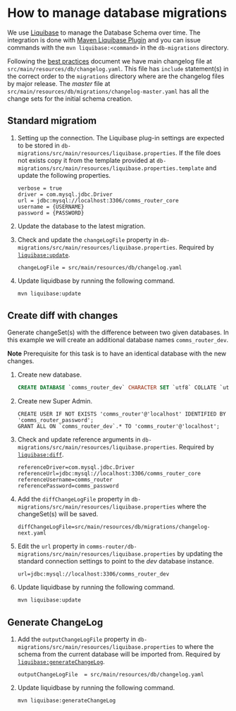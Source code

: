 # How to manage database migrations

We use [Liquibase] to manage the Database Schema over time. The integration is done with [Maven Liquibase Plugin] and you can issue commands with the `mvn liquibase:<command>` in the `db-migrations` directory.  

Following the [best practices] document we have main changelog file at `src/main/resources/db/changelog.yaml`. This file has `include` statement(s) in the correct order to the `migrations` directory where are the changelog files by major release. The _master_ file at `src/main/resources/db/migrations/changelog-master.yaml` has all the change sets for the initial schema creation. 

## Standard migratiom 

1. Setting up the connection. The Liquibase plug-in settings are expected to be stored in `db-migrations/src/main/resources/liquibase.properties`. If the file does not exists copy it from the template provided at `db-migrations/src/main/resources/liquibase.properties.template` and update the following properties.

    ```properties
    verbose = true
    driver = com.mysql.jdbc.Driver
    url = jdbc:mysql://localhost:3306/comms_router_core
    username = {USERNAME}
    password = {PASSWORD}
    ```

2. Update the database to the latest migration.


3. Check and update the `changeLogFile` property in `db-migrations/src/main/resources/liquibase.properties`. Required by [`liquibase:update`][liquibase:update].

    ```properties
	changeLogFile = src/main/resources/db/changelog.yaml
    ```

4. Update liquidbase by running the following command.

    ```bash
	mvn liquibase:update
    ```

## Create diff with changes
Generate changeSet(s) with the difference between two given databases. In this example we will create an additional database names `comms_router_dev`.

**Note** Prerequisite for this task is to have an identical database with the new changes.

1. Create new database.

    ```sql
    CREATE DATABASE `comms_router_dev` CHARACTER SET `utf8` COLLATE `utf8_general_ci`;
    ```
    
2. Create new Super Admin.

    ```mysql
    CREATE USER IF NOT EXISTS 'comms_router'@'localhost' IDENTIFIED BY 'comms_router_password';
    GRANT ALL ON `comms_router_dev`.* TO 'comms_router'@'localhost';
    ```

3. Check and update reference arguments in `db-migrations/src/main/resources/liquibase.properties`. Required by [`liquibase:diff`][liquibase:diff].

    ```properties
	referenceDriver=com.mysql.jdbc.Driver
	referenceUrl=jdbc:mysql://localhost:3306/comms_router_core
	referenceUsername=comms_router
	referencePassword=comms_password
    ```

4. Add the `diffChangeLogFile` property in `db-migrations/src/main/resources/liquibase.properties` where the changeSet(s) will be saved.

    ```properties
	diffChangeLogFile=src/main/resources/db/migrations/changelog-next.yaml
    ```

5. Edit the `url` property in `comms-router/db-migrations/src/main/resources/liquibase.properties` by updating the standard connection settings to point to the _dev_ database instance.

    ```properties
	url=jdbc:mysql://localhost:3306/comms_router_dev
    ```

6. Update liquidbase by running the following command.

    ```bash
	mvn liquibase:update
    ```

## Generate ChangeLog

1. Add the `outputChangeLogFile` property in `db-migrations/src/main/resources/liquibase.properties` to where the schema from the current database will be imported from. Required by [`liquibase:generateChangeLog`][liquibase:generateChangeLog].
    
    ```properties
    outputChangeLogFile	 = src/main/resources/db/changelog.yaml
    ```

2. Update liquidbase by running the following command.

    ```bash
    mvn liquibase:generateChangeLog
    ```

[Liquibase]: 
http://www.liquibase.org 
"Liquibase"

[Maven Liquibase Plugin]: 
http://www.liquibase.org/documentation/maven/ 
"Maven Liquibase Plugin"

[best practices]:
http://www.liquibase.org/bestpractices.html
"Best practices"

[liquibase:update]: 
http://www.liquibase.org/documentation/maven/maven_update.html 
"Maven update"

[liquibase:diff]:
http://www.liquibase.org/documentation/maven/maven_diff.html
"Maven diff"

[liquibase:generateChangeLog]: 
http://www.liquibase.org/documentation/maven/maven_generateChangeLog.html 
"Maven generateChangeLog"

